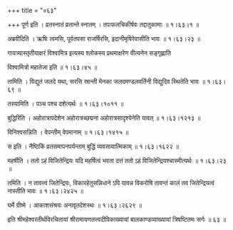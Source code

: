 +++
title = "०६३"

+++
पूर्ण इति । व्रतस्नातं व्रतान्ते स्नातम् । तपःफलचिकीर्षवः तद्दातुकामाः  ॥  १।६३।१ ॥   

  

अब्रवीदिति । ऋषिः त्वमसि, पूर्वतपसा राजर्षिरसि, इदानीमृषिरेवासीति भावः  ॥  १।६३।२३ ॥   

  

गायत्र्यास्तृतीयाक्षरं विश्वामित्र इत्यस्य श्लोकस्य प्रथमाक्षरेण वीत्यनेन सङ्गृह्णाति  

विश्वामित्रो महातेजा इति  ॥  १।६३।४५ ॥   

  

तामिति । विद्युतं जलदे यथा, सरसि स्रान्ती मेनका जलदमण्डलवर्तिनी विद्युदिव स्थितेति भावः  ॥  १।६३।६९ ॥   

  

तस्यामिति । पञ्च पश्च दशेत्यर्थः  ॥  १।६३।१०११ ॥   

  

बुद्धिरिति । अहोरात्रापदेशेन अहोरात्रच्छद्मना अहोरात्रसादृश्येनेति यावत्  ॥  १।६३।१२१३ ॥   

  

विनिश्वसन्निति । वेपन्तीम् वेपमानाम्  ॥  १।६३।१४१५ ॥   

  

स इति । नैष्ठिकिं व्रतसमापनपर्यन्ताम् बुद्धिं व्यवसायात्मिकाम्  ॥  १।६३।१६२२ ॥   

  

महर्षीति । ततो ऽहं विजितेन्द्रियः यदि महर्षित्वं भवता दत्तं ततो ऽहं विजितेन्द्रियश्चास्मीत्यर्थः  ॥  १।६३।२३ ॥   

  

तमिति । न तावत्त्वं जितेन्द्रियः, विकारहेतुसन्निधाने ऽपि यावन्न विकरोषि तावन्तं कालं तव जितेन्द्रियत्वं नास्तीति भावः  ॥  १।६३।२४२५ ॥   

  

घर्मे ग्रीष्मे । आकाशसंश्रयः अनावृतदेशस्थः  ॥  १।६३।२६२९ ॥   

  

इति श्रीमहेश्वरतीर्थविरचितायां श्रीरामायणतत्त्वदीपिकाख्यायां बालकाण्डव्याख्यायां त्रिषष्टितमः सर्गः  ॥  ६३  ॥   

  

